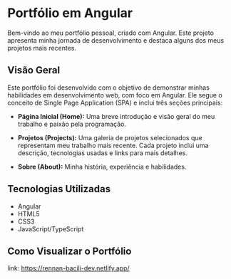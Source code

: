 # Portfólio em Angular

Bem-vindo ao meu portfólio pessoal, criado com Angular. Este projeto apresenta minha jornada de desenvolvimento e destaca alguns dos meus projetos mais recentes.

## Visão Geral

Este portfólio foi desenvolvido com o objetivo de demonstrar minhas habilidades em desenvolvimento web, com foco em Angular. Ele segue o conceito de Single Page Application (SPA) e inclui três seções principais:

- **Página Inicial (Home):** Uma breve introdução e visão geral do meu trabalho e paixão pela programação.

- **Projetos (Projects):** Uma galeria de projetos selecionados que representam meu trabalho mais recente. Cada projeto inclui uma descrição, tecnologias usadas e links para mais detalhes.

- **Sobre (About):** Minha história, experiência e habilidades.

## Tecnologias Utilizadas

- Angular
- HTML5
- CSS3
- JavaScript/TypeScript

## Como Visualizar o Portfólio

link: https://rennan-bacili-dev.netlify.app/
